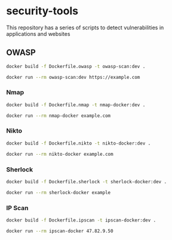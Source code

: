 # security-tools
This repository has a series of scripts to detect vulnerabilities in applications and websites

## OWASP
```bash
docker build -f Dockerfile.owasp -t owasp-scan:dev .
```

```bash
docker run --rm owasp-scan:dev https://example.com
```

### Nmap

```bash
docker build -f Dockerfile.nmap -t nmap-docker:dev .
```

```bash
docker run --rm nmap-docker example.com
```

### Nikto

```bash
docker build -f Dockerfile.nikto -t nikto-docker:dev .
```

```bash
docker run --rm nikto-docker example.com
```

### Sherlock

```bash
docker build -f Dockerfile.sherlock -t sherlock-docker:dev .
```

```bash
docker run --rm sherlock-docker example
```

### IP Scan

```bash
docker build -f Dockerfile.ipscan -t ipscan-docker:dev .
```

```bash
docker run --rm ipscan-docker 47.82.9.50
```
